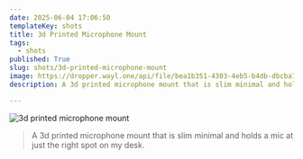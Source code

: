```yaml
---
date: 2025-06-04 17:06:50
templateKey: shots
title: 3d Printed Microphone Mount
tags:
  - shots
published: True
slug: shots/3d-printed-microphone-mount
image: https://dropper.wayl.one/api/file/bea1b351-4303-4eb5-b4db-dbcba7d550a3.webp
description: A 3d printed microphone mount that is slim minimal and holds a mic at just the right spot on my desk.

---
```


![3d printed microphone mount](https://dropper.wayl.one/api/file/bea1b351-4303-4eb5-b4db-dbcba7d550a3.webp)

> A 3d printed microphone mount that is slim minimal and holds a mic at just the right spot on my desk.
